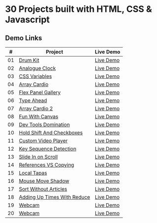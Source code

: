 # 30 Projects built with HTML, CSS & Javascript

## Demo Links

| #   | Project                                                                                                                        | Live Demo                                                                                       |
| --- | ------------------------------------------------------------------------------------------------------------------------------ | ----------------------------------------------------------------------------------------------- |
| 01  | [Drum Kit](https://github.com/aykutulis/30-projects-html-css-js/tree/master/01-drum-kit)                                       | [Live Demo](https://aykutulis.github.io/30-projects-html-css-js/01-drum-kit)                    |
| 02  | [Analogue Clock](https://github.com/aykutulis/30-projects-html-css-js/tree/master/02-analogue-clock)                           | [Live Demo](https://aykutulis.github.io/30-projects-html-css-js/02-analogue-clock)              |
| 03  | [CSS Variables](https://github.com/aykutulis/30-projects-html-css-js/tree/master/03-css-variables)                             | [Live Demo](https://aykutulis.github.io/30-projects-html-css-js/03-css-variables)               |
| 04  | [Array Cardio](https://github.com/aykutulis/30-projects-html-css-js/tree/master/04-array-cardio)                               | [Live Demo](https://aykutulis.github.io/30-projects-html-css-js/04-array-cardio)                |
| 05  | [Flex Panel Gallery](https://github.com/aykutulis/30-projects-html-css-js/tree/master/05-flex-panel-gallery)                   | [Live Demo](https://aykutulis.github.io/30-projects-html-css-js/05-flex-panel-gallery)          |
| 06  | [Type Ahead](https://github.com/aykutulis/30-projects-html-css-js/tree/master/06-type-ahead)                                   | [Live Demo](https://aykutulis.github.io/30-projects-html-css-js/06-type-ahead)                  |
| 07  | [Array Cardio 2](https://github.com/aykutulis/30-projects-html-css-js/tree/master/07-array-cardio-2)                           | [Live Demo](https://aykutulis.github.io/30-projects-html-css-js/07-array-cardio-2)              |
| 08  | [Fun With Canvas](https://github.com/aykutulis/30-projects-html-css-js/tree/master/08-fun-with-canvas)                         | [Live Demo](https://aykutulis.github.io/30-projects-html-css-js/08-fun-with-canvas)             |
| 09  | [Dev Tools Domination](https://github.com/aykutulis/30-projects-html-css-js/tree/master/09-dev-tools-domination)               | [Live Demo](https://aykutulis.github.io/30-projects-html-css-js/09-dev-tools-domination)        |
| 10  | [Hold Shift And Checkboxes](https://github.com/aykutulis/30-projects-html-css-js/tree/master/10-hold-shift-and-checkboxes)     | [Live Demo](https://aykutulis.github.io/30-projects-html-css-js/10-hold-shift-and-checkboxes)   |
| 11  | [Custom Video Player](https://github.com/aykutulis/30-projects-html-css-js/tree/master/11-custom-video-player)                 | [Live Demo](https://aykutulis.github.io/30-projects-html-css-js/11-custom-video-player)         |
| 12  | [Key Sequence Detection](https://github.com/aykutulis/30-projects-html-css-js/tree/master/12-key-sequence-detection)           | [Live Demo](https://aykutulis.github.io/30-projects-html-css-js/12-key-sequence-detection)      |
| 13  | [Slide In on Scroll](https://github.com/aykutulis/30-projects-html-css-js/tree/master/13-slide-in-on-scroll)                   | [Live Demo](https://aykutulis.github.io/30-projects-html-css-js/13-slide-in-on-scroll)          |
| 14  | [References VS Copying](https://github.com/aykutulis/30-projects-html-css-js/tree/master/14-references-vs-copying)             | [Live Demo](https://aykutulis.github.io/30-projects-html-css-js/14-references-vs-copying)       |
| 15  | [Local Tapas](https://github.com/aykutulis/30-projects-html-css-js/tree/master/15-local-tapas)                                 | [Live Demo](https://aykutulis.github.io/30-projects-html-css-js/15-local-tapas)                 |
| 16  | [Mouse Move Shadow](https://github.com/aykutulis/30-projects-html-css-js/tree/master/16-mouse-move-shadow)                     | [Live Demo](https://aykutulis.github.io/30-projects-html-css-js/16-mouse-move-shadow)           |
| 17  | [Sort Without Articles](https://github.com/aykutulis/30-projects-html-css-js/tree/master/17-sort-without-articles)             | [Live Demo](https://aykutulis.github.io/30-projects-html-css-js/17-sort-without-articles)       |
| 18  | [Adding Up Times With Reduce](https://github.com/aykutulis/30-projects-html-css-js/tree/master/18-adding-up-times-with-reduce) | [Live Demo](https://aykutulis.github.io/30-projects-html-css-js/18-adding-up-times-with-reduce) |
| 19  | [Webcam](https://github.com/aykutulis/30-projects-html-css-js/tree/master/19-webcam)                                           | [Live Demo](https://aykutulis.github.io/30-projects-html-css-js/19-webcam)                      |
| 20  | [Webcam](https://github.com/aykutulis/30-projects-html-css-js/tree/master/20-speech-detection)                                 | [Live Demo](https://aykutulis.github.io/30-projects-html-css-js/20-speech-detection)            |
